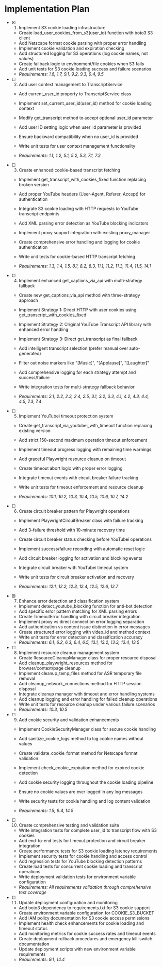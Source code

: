 # Implementation Plan

- [x] 1. Implement S3 cookie loading infrastructure


  - Create load_user_cookies_from_s3(user_id) function with boto3 S3 client
  - Add Netscape format cookie parsing with proper error handling
  - Implement cookie validation and expiration checking
  - Add structured logging for S3 operations (log cookie names, not values)
  - Create fallback logic to environment/file cookies when S3 fails
  - Add unit tests for S3 cookie loading success and failure scenarios
  - _Requirements: 1.6, 1.7, 9.1, 9.2, 9.3, 9.4, 9.5_


- [ ] 2. Add user context management to TranscriptService
  - Add current_user_id property to TranscriptService class
  - Implement set_current_user_id(user_id) method for cookie loading context
  - Modify get_transcript method to accept optional user_id parameter
  - Add user ID setting logic when user_id parameter is provided
  - Ensure backward compatibility when no user_id is provided
  - Write unit tests for user context management functionality

  - _Requirements: 1.1, 1.2, 5.1, 5.2, 5.3, 7.1, 7.2_

- [ ] 3. Create enhanced cookie-based transcript fetching
  - Implement get_transcript_with_cookies_fixed function replacing broken version
  - Add proper YouTube headers (User-Agent, Referer, Accept) for authentication
  - Integrate S3 cookie loading with HTTP requests to YouTube transcript endpoints
  - Add XML parsing error detection as YouTube blocking indicators
  - Implement proxy support integration with existing proxy_manager
  - Create comprehensive error handling and logging for cookie authentication

  - Write unit tests for cookie-based HTTP transcript fetching
  - _Requirements: 1.3, 1.4, 1.5, 8.1, 8.2, 8.3, 11.1, 11.2, 11.3, 11.4, 11.5, 14.1_

- [ ] 4. Implement enhanced get_captions_via_api with multi-strategy fallback
  - Create new get_captions_via_api method with three-strategy approach
  - Implement Strategy 1: Direct HTTP with user cookies using get_transcript_with_cookies_fixed
  - Implement Strategy 2: Original YouTube Transcript API library with enhanced error handling
  - Implement Strategy 3: Direct get_transcript as final fallback
  - Add intelligent transcript selection (prefer manual over auto-generated)
  - Filter out noise markers like "[Music]", "[Applause]", "[Laughter]"


  - Add comprehensive logging for each strategy attempt and success/failure
  - Write integration tests for multi-strategy fallback behavior
  - _Requirements: 2.1, 2.2, 2.3, 2.4, 2.5, 3.1, 3.2, 3.3, 4.1, 4.2, 4.3, 4.4, 4.5, 7.3, 7.4_

- [ ] 5. Implement YouTubei timeout protection system
  - Create get_transcript_via_youtubei_with_timeout function replacing existing version
  - Add strict 150-second maximum operation timeout enforcement
  - Implement timeout progress logging with remaining time warnings

  - Add graceful Playwright resource cleanup on timeout
  - Create timeout abort logic with proper error logging
  - Integrate timeout events with circuit breaker failure tracking
  - Write unit tests for timeout enforcement and resource cleanup
  - _Requirements: 10.1, 10.2, 10.3, 10.4, 10.5, 10.6, 10.7, 14.2_

- [ ] 6. Create circuit breaker pattern for Playwright operations
  - Implement PlaywrightCircuitBreaker class with failure tracking
  - Add 3-failure threshold with 10-minute recovery time


  - Create circuit breaker status checking before YouTubei operations
  - Implement success/failure recording with automatic reset logic
  - Add circuit breaker logging for activation and blocking events
  - Integrate circuit breaker with YouTubei timeout system
  - Write unit tests for circuit breaker activation and recovery
  - _Requirements: 12.1, 12.2, 12.3, 12.4, 12.5, 12.6, 12.7_

- [x] 7. Enhance error detection and classification system

  - Implement detect_youtube_blocking function for anti-bot detection
  - Add specific error pattern matching for XML parsing errors
  - Create TimeoutError handling with circuit breaker integration
  - Implement proxy vs direct connection error logging separation
  - Add authentication vs content issue distinction in error messages
  - Create structured error logging with video_id and method context
  - Write unit tests for error detection and classification accuracy
  - _Requirements: 6.1, 6.2, 6.3, 6.4, 6.5, 13.1, 13.2, 13.3, 13.4, 13.5_


- [ ] 8. Implement resource cleanup management system
  - Create ResourceCleanupManager class for proper resource disposal
  - Add cleanup_playwright_resources method for browser/context/page cleanup
  - Implement cleanup_temp_files method for ASR temporary file removal
  - Add cleanup_network_connections method for HTTP session disposal
  - Integrate cleanup manager with timeout and error handling systems
  - Add cleanup logging and error handling for failed cleanup operations
  - Write unit tests for resource cleanup under various failure scenarios
  - _Requirements: 10.3, 10.5_



- [ ] 9. Add cookie security and validation enhancements
  - Implement CookieSecurityManager class for secure cookie handling
  - Add sanitize_cookie_logs method to log cookie names without values
  - Create validate_cookie_format method for Netscape format validation
  - Implement check_cookie_expiration method for expired cookie detection
  - Add cookie security logging throughout the cookie loading pipeline
  - Ensure no cookie values are ever logged in any log messages



  - Write security tests for cookie handling and log content validation
  - _Requirements: 1.5, 9.4, 14.5_

- [ ] 10. Create comprehensive testing and validation suite
  - Write integration tests for complete user_id to transcript flow with S3 cookies
  - Add end-to-end tests for timeout protection and circuit breaker integration
  - Create performance tests for S3 cookie loading latency requirements
  - Implement security tests for cookie handling and access control
  - Add regression tests for YouTube blocking detection patterns
  - Create load tests for concurrent cookie loading and transcript operations
  - Write deployment validation tests for environment variable configuration
  - _Requirements: All requirements validation through comprehensive test coverage_

- [ ] 11. Update deployment configuration and monitoring
  - Add boto3 dependency to requirements.txt for S3 cookie support
  - Create environment variable configuration for COOKIE_S3_BUCKET
  - Add IAM policy documentation for S3 cookie access permissions
  - Implement health check enhancements for cookie loading and timeout status
  - Add monitoring metrics for cookie success rates and timeout events
  - Create deployment rollback procedures and emergency kill-switch documentation
  - Update deployment scripts with new environment variable requirements
  - _Requirements: 9.1, 14.4_